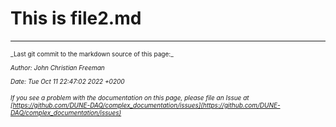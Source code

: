 
# This is file2.md



-----

<font size="1">
_Last git commit to the markdown source of this page:_


_Author: John Christian Freeman_

_Date: Tue Oct 11 22:47:02 2022 +0200_

_If you see a problem with the documentation on this page, please file an Issue at [https://github.com/DUNE-DAQ/complex_documentation/issues](https://github.com/DUNE-DAQ/complex_documentation/issues)_
</font>
